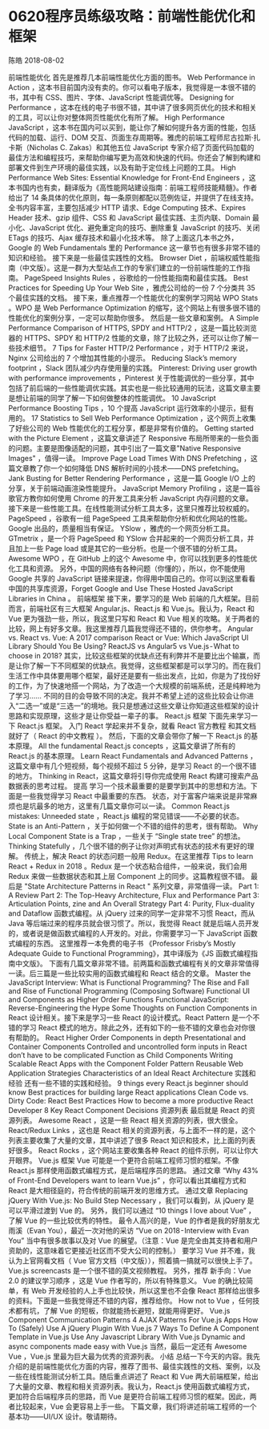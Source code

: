 # 0620程序员练级攻略：前端性能优化和框架
陈皓 2018-08-02

前端性能优化
首先是推荐几本前端性能优化方面的图书。
Web Performance in Action ，这本书目前国内没有卖的。你可以看电子版本，我觉得是一本很不错的书，其中有 CSS、图片、字体、JavaScript 性能调优等。
Designing for Performance ，这本在线的电子书很不错，其中讲了很多网页优化的技术和相关的工具，可以让你对整体网页性能优化有所了解。
High Performance JavaScript ，这本书在国内可以买到，能让你了解如何提升各方面的性能，包括代码的加载、运行、DOM 交互、页面生存周期等。雅虎的前端工程师尼古拉斯·扎卡斯（Nicholas C. Zakas）和其他五位 JavaScript 专家介绍了页面代码加载的最佳方法和编程技巧，来帮助你编写更为高效和快速的代码。你还会了解到构建和部署文件到生产环境的最佳实践，以及有助于定位线上问题的工具。
High Performance Web Sites: Essential Knowledge for Front-End Engineers ，这本书国内也有卖，翻译版为《高性能网站建设指南：前端工程师技能精髓》。作者给出了 14 条具体的优化原则，每一条原则都配以范例佐证，并提供了在线支持。
全书内容丰富，主要包括减少 HTTP 请求、Edge Computing 技术、Expires Header 技术、gzip 组件、CSS 和 JavaScript 最佳实践、主页内联、Domain 最小化、JavaScript 优化、避免重定向的技巧、删除重复 JavaScript 的技巧、关闭 ETags 的技巧、Ajax 缓存技术和最小化技术等。
除了上面这几本书之外，Google 的 Web Fundamentals 里的 Performance  这一章节也有很多非常不错的知识和经验。
接下来是一些最佳实践性的文档。
Browser Diet ，前端权威性能指南（中文版）。这是一群为大型站点工作的专家们建立的一份前端性能的工作指南。
PageSpeed Insights Rules ，谷歌给的一份性能指南和最佳实践。
Best Practices for Speeding Up Your Web Site ，雅虎公司给的一份 7 个分类共 35 个最佳实践的文档。
接下来，重点推荐一个性能优化的案例学习网站 WPO Stats 。WPO 是 Web Performance Optimization 的缩写，这个网站上有很多很不错的性能优化的案例分享，一定可以帮助你很多。
然后是一些文章和案例。
A Simple Performance Comparison of HTTPS, SPDY and HTTP/2 ，这是一篇比较浏览器的 HTTPS、SPDY 和 HTTP/2 性能的文章，除了比较之外，还可以让你了解一些技术细节。
7 Tips for Faster HTTP/2 Performance ，对于 HTTP/2 来说，Nginx 公司给出的 7 个增加其性能的小提示。
Reducing Slack’s memory footprint ，Slack 团队减少内存使用量的实践。
Pinterest: Driving user growth with performance improvements ，Pinterest 关于性能调优的一些分享，其中包括了前后端的一些性能调优实践。其实也是一些比较通用的玩法，这篇文章主要是想让前端的同学了解一下如何做整体的性能调优。
10 JavaScript Performance Boosting Tips ，10 个提高 JavaScript 运行效率的小提示，挺有用的。
17 Statistics to Sell Web Performance Optimization ，这个网页上收集了好些公司的 Web 性能优化的工程分享，都是非常有价值的。
Getting started with the Picture Element ，这篇文章讲述了 Responsive 布局所带来的一些负面的问题。主要是图像适配的问题，其中引出了一篇文章"Native Responsive Images" ，值得一读。
Improve Page Load Times With DNS Prefetching ，这篇文章教了你一个如何降低 DNS 解析时间的小技术——DNS prefetching。
Jank Busting for Better Rendering Performance ，这是一篇 Google I/O 上的分享，关于前端动画渲染性能提升。
JavaScript Memory Profiling ，这是一篇谷歌官方教你如何使用 Chrome 的开发工具来分析 JavaScript 内存问题的文章。
接下来是一些性能工具。在线性能测试分析工具太多，这里只推荐比较权威的。
PageSpeed ，谷歌有一组 PageSpeed 工具来帮助你分析和优化网站的性能。Google 出品的，质量相当有保证。
YSlow ，雅虎的一个网页分析工具。
GTmetrix	，是一个将 PageSpeed 和 YSlow 合并起来的一个网页分析工具，并且加上一些 Page load 或是其它的一些分析。也是一个很不错的分析工具。
Awesome WPO ，在 GitHub 上的这个 Awesome 中，你可以找到更多的性能优化工具和资源。
另外，中国的网络有各种问题（你懂的），所以，你不能使用 Google 共享的 JavaScript 链接来提速，你得用中国自己的。你可以到这里看看中国的共享库资源，Forget Google and Use These Hosted JavaScript Libraries in China 。
前端框架
接下来，要学习的是 Web 前端的几大框架。目前而言，前端社区有三大框架 Angular.js、React.js 和 Vue.js。我认为，React 和 Vue 更为强劲一些，所以，我这里只写和 React 和 Vue 相关的攻略。关于两者的比较，网上有好多文章。我这里推荐几篇我觉得还不错的，供你参考。
Angular vs. React vs. Vue: A 2017 comparison
React or Vue: Which JavaScript UI Library Should You Be Using?
ReactJS vs Angular5 vs Vue.js - What to choose in 2018?
其实，比较这些框架的优缺点还有利弊并不是要比出个输赢，而是让你了解一下不同框架的优缺点。我觉得，这些框架都是可以学习的。而在我们生活工作中具体要用哪个框架，最好还是要有一些出发点，比如，你是为了找份好的工作，为了快速地搭一个网站，为了改造一个大规模的前端系统，还是纯粹地为了学习……
不同的目的会导致不同的决定。我并不希望上述的这些比较会让你进入“二选一”或是“三选一”的境地。我只是想通过这些文章让你知道这些框架的设计思路和实现原理，这些才是让你受益一辈子的事。
React.js 框架
下面先来学习一下 React.js 框架。
入门
React 学起来并不复杂，就看 React 官方教程 和其文档就好了（ React 的中文教程 ）。
然后，下面的文章会带你了解一下 React.js 的基本原理。
All the fundamental React.js concepts ，这篇文章讲了所有的 React.js 的基本原理。
Learn React Fundamentals and Advanced Patterns ，这篇文章中有几个短视频，每个视频不超过 5 分钟，是学习 React 的一个很不错的地方。
Thinking in React，这篇文章将引导你完成使用 React 构建可搜索产品数据表的思考过程。
提高
学习一个技术最重要的是要学到其中的思想和方法。下面是一些我觉得学习 React 中最重要的东西。
状态，对于富客户端来说是非常麻烦也是坑最多的地方，这里有几篇文章你可以一读。
Common React.js mistakes: Unneeded state ，React.js 编程的常见错误——不必要的状态。
State is an Anti-Pattern ，关于如何做一个不错的组件的思考，很有帮助。
Why Local Component State is a Trap ，一些关于 “Single state tree” 的想法。
Thinking Statefully ，几个很不错的例子让你对声明式有状态的技术有更好的理解。
传统上，解决 React 的状态问题一般用 Redux。在这里推荐 Tips to learn React + Redux in 2018 。Redux 是一个状态粘合组件，一般来说，我们会用 Redux 来做一些数据状态和其上层 Component 上的同步。这篇教程很不错。
最后是 "State Architecture Patterns in React " 系列文章，非常值得一读。
Part 1: A Review
Part 2: The Top-Heavy Architecture, Flux and Performance
Part 3: Articulation Points, zine and An Overall Strategy
Part 4: Purity, Flux-duality and Dataflow
函数式编程。从 jQuery 过来的同学一定非常不习惯 React，而从 Java 等后端过来的程序员就会很习惯了。所以，我觉得 React 就是后端人员开发的，或者说是做函数式编程的人开发的。对此，你需要学习一下 JavaScript 函数式编程的东西。
这里推荐一本免费的电子书 《Professor Frisby’s Mostly Adequate Guide to Functional Programming》，其中译版为《JS 函数式编程指南中文版》。
下面有几篇文章非常不错。前两篇和函数式编程有关的文章非常值得一读。后三篇是一些比较实用的函数式编程和 React 结合的文章。
Master the JavaScript Interview: What is Functional Programming?
The Rise and Fall and Rise of Functional Programming (Composing Software)
Functional UI and Components as Higher Order Functions
Functional JavaScript: Reverse-Engineering the Hype
Some Thoughts on Function Components in React
设计相关。接下来是学习一些 React 的设计模式。React Pattern 是一个不错的学习 React 模式的地方。除此之外，还有如下的一些不错的文章也会对你很有帮助的。
React Higher Order Components in depth
Presentational and Container Components
Controlled and uncontrolled form inputs in React don’t have to be complicated
Function as Child Components
Writing Scalable React Apps with the Component Folder Pattern
Reusable Web Application Strategies
Characteristics of an Ideal React Architecture
实践和经验
还有一些不错的实践和经验。
9 things every React.js beginner should know
Best practices for building large React applications
Clean Code vs. Dirty Code: React Best Practices
How to become a more productive React Developer
8 Key React Component Decisions
资源列表
最后就是 React 的资源列表。
Awesome React ，这是一些 React 相关资源的列表，很大很全。
React/Redux Links ，这也是 React 相关的资源列表，与上面不一样的是，这个列表主要收集了大量的文章，其中讲述了很多 React 知识和技术，比上面的列表好很多。
React Rocks ，这个网站主要收集各种 React 的组件示例，可以让你大开眼界。
Vue.js 框架
Vue 可能是一个更符合前端工程师习惯的框架。不像 React.js 那样使用函数式编程方式，是后端程序员的思路。
通过文章 “Why 43% of Front-End Developers want to learn Vue.js” ，你可以看出其编程方式和 React 是大相径庭的，符合传统的前端开发的思维方式。
通过文章 Replacing jQuery With Vue.js: No Build Step Necessary ，我们可以看到，从 jQuery 是可以平滑过渡到 Vue 的。
另外，我们可以通过 “10 things I love about Vue” ，了解 Vue 的一些比较优秀的特性。
最令人高兴的是，Vue 的作者是我的好朋友尤雨溪（Evan You），最近一次对他的采访 “Vue on 2018 - Interview with Evan You” 当中有很多故事以及对 Vue 的展望。（注意：Vue 是完全由其支持者和用户资助的，这意味着它更接近社区而不受大公司的控制。）
要学习 Vue 并不难，我认为上官网看文档（ Vue 官方文档（中文版）），照着搞一搞就可以很快上手了。Vue.js screencasts 是一个很不错的英文视频教程。
另外，推荐 新手向：Vue 2.0 的建议学习顺序 ，这是 Vue 作者写的，所以有特殊意义。
Vue 的确比较简单，有 Web 开发经验的人上手也比较快，所以这里也不会像 React 那样给出很多的资料。下面是一些我觉得还不错的内容，推荐给你。
How not to Vue ，任何技术都有坑，了解 Vue 的短板，你就能扬长避短，就能用得更好。
Vue.js Component Communication Patterns
4 AJAX Patterns For Vue.js Apps
How To (Safely) Use A jQuery Plugin With Vue.js
7 Ways To Define A Component Template in Vue.js
Use Any Javascript Library With Vue.js
Dynamic and async components made easy with Vue.js
当然，最后一定还有 Awesome Vue ，Vue.js 里最为巨大最为优秀的资源列表。
小结
总结一下今天的内容。我先介绍的是前端性能优化方面的内容，推荐了图书、最佳实践性的文档、案例，以及一些在线性能测试分析工具。随后重点讲述了 React 和 Vue 两大前端框架，给出了大量的文章、教程和相关资源列表。我认为，React.js 使用函数式编程方式，更加符合后端程序员的思路，而 Vue 是更符合前端工程师习惯的框架。因此，两者比较起来，Vue 会更容易上手一些。
下篇文章，我们将讲述前端工程师的一个基本功——UI/UX 设计。敬请期待。
